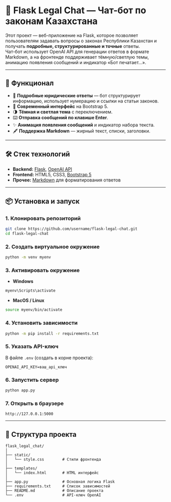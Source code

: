 # 💬 Flask Legal Chat — Чат-бот по законам Казахстана

Этот проект — веб-приложение на Flask, которое позволяет пользователям задавать вопросы о законах Республики Казахстан и получать **подробные, структурированные и точные** ответы.  
Чат-бот использует OpenAI API для генерации ответов в формате Markdown, а на фронтенде поддерживает тёмную/светлую темы, анимацию появления сообщений и индикатор «Бот печатает…».

---

## 🚀 Функционал
- 📜 **Подробные юридические ответы** — бот структурирует информацию, использует нумерацию и ссылки на статьи законов.
- 🎨 **Современный интерфейс** на Bootstrap 5.
- 🌗 **Тёмная и светлая тема** с переключением.
- ⌨️ **Отправка сообщений по клавише Enter**.
- ✨ **Анимация появления сообщений** и индикатор набора текста.
- 🖋 **Поддержка Markdown** — жирный текст, списки, заголовки.

---

## 🛠 Стек технологий
- **Backend:** [Flask](https://flask.palletsprojects.com/), [OpenAI API](https://platform.openai.com/)
- **Frontend:** HTML5, CSS3, [Bootstrap 5](https://getbootstrap.com/)
- **Прочее:** [Markdown](https://python-markdown.github.io/) для форматирования ответов

---

## 📦 Установка и запуск

### 1. Клонировать репозиторий
```bash
git clone https://github.com/username/flask-legal-chat.git
cd flask-legal-chat
```

### 2. Создать виртуальное окружение

```bash
python -m venv myenv
```

### 3. Активировать окружение

* **Windows**

```bash
myenv\Scripts\activate
```

* **MacOS / Linux**

```bash
source myenv/bin/activate
```

### 4. Установить зависимости

```bash
python -m pip install -r requirements.txt
```

### 5. Указать API-ключ

В файле `.env` (создать в корне проекта):

```env
OPENAI_API_KEY=ваш_api_ключ
```

### 6. Запустить сервер

```bash
python app.py
```

### 7. Открыть в браузере

```
http://127.0.0.1:5000
```

---

## 📂 Структура проекта

```
flask_legal_chat/
│
├── static/
│   └── style.css        # Стили фронтенда
│
├── templates/
│   └── index.html       # HTML интерфейс
│
├── app.py               # Основная логика Flask
├── requirements.txt     # Список зависимостей
├── README.md            # Описание проекта
└── .env                 # API-ключ OpenAI
```
